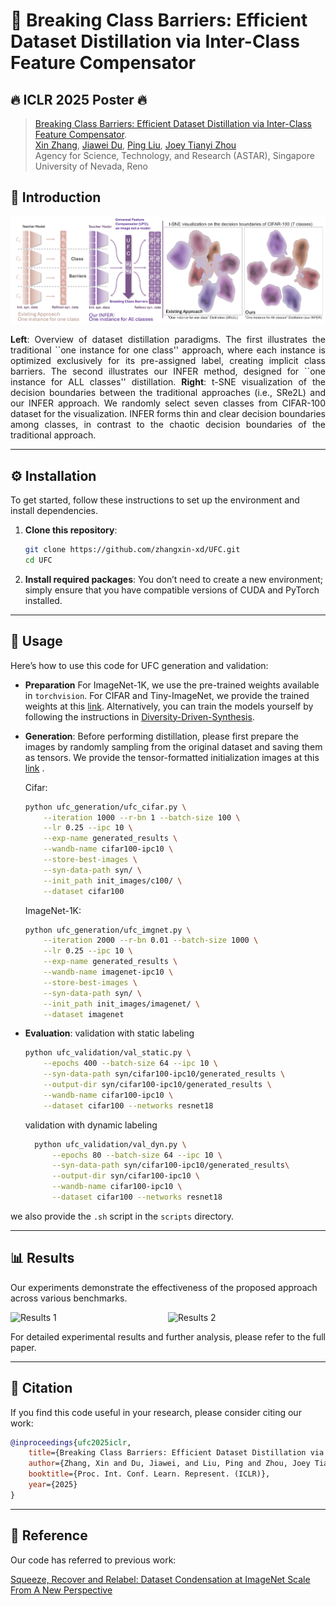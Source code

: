 # 🌟 Breaking Class Barriers: Efficient Dataset Distillation via Inter-Class Feature Compensator
## 🔥 ICLR 2025 Poster 🔥

>[Breaking Class Barriers: Efficient Dataset Distillation via Inter-Class Feature Compensator](https://arxiv.org/abs/2408.06927).<br>
> [Xin Zhang](https://zhangxin-xd.github.io/), [Jiawei Du](https://scholar.google.com/citations?user=WrJKEzEAAAAJ&hl=zh-CN), [Ping Liu](https://pinglmlcv.github.io/pingliu264/), [Joey Tianyi Zhou](https://joeyzhouty.github.io/) <br>
> Agency for Science, Technology, and Research (ASTAR), Singapore <br>
> University of Nevada, Reno
## 📖 Introduction
![Pre-trained Models](imgs/overview.png "Pre-trained Model Overview")
<p align="justify">
<strong>Left</strong>: Overview of dataset distillation paradigms. The first illustrates the traditional ``one instance for one class'' approach, where each instance is optimized exclusively for its pre-assigned label, creating implicit class barriers. The second illustrates our INFER method, designed for ``one instance for ALL classes'' distillation. <strong>Right</strong>: t-SNE visualization of the decision boundaries between the traditional approaches (i.e., SRe2L) and our INFER approach. We randomly select seven classes from CIFAR-100 dataset for the visualization. INFER forms thin and clear decision boundaries among classes, in contrast to the chaotic decision boundaries of the traditional approach.</p>

---

## ⚙️ Installation

To get started, follow these instructions to set up the environment and install dependencies.

1. **Clone this repository**:
    ```bash
    git clone https://github.com/zhangxin-xd/UFC.git
    cd UFC
    ```

2. **Install required packages**:
   You don’t need to create a new environment; simply ensure that you have compatible versions of CUDA and PyTorch installed.
---

## 🚀 Usage

Here’s how to use this code for UFC generation and validation:
- **Preparation**
For ImageNet-1K, we use the pre-trained weights available in `torchvision`.  For CIFAR and Tiny-ImageNet, we provide the trained weights at this [link](https://drive.google.com/drive/folders/1dH96COYa4kCquQ4c6wEnt7QobGMl6M3N?usp=sharing).  Alternatively, you can train the models yourself by following the instructions in [Diversity-Driven-Synthesis](https://github.com/AngusDujw/Diversity-Driven-Synthesis).

- **Generation**:
    Before performing distillation, please first prepare the images by randomly sampling from the original dataset and saving them as tensors. We provide the tensor-formatted initialization images at this [link](https://drive.google.com/drive/folders/1ueAnTXOUGiQ_E9iIssNYmEBX4vlVQEDZ?usp=sharing) .

    Cifar:
    ```bash
    python ufc_generation/ufc_cifar.py \
        --iteration 1000 --r-bn 1 --batch-size 100 \
        --lr 0.25 --ipc 10 \
        --exp-name generated_results \
        --wandb-name cifar100-ipc10 \
        --store-best-images \
        --syn-data-path syn/ \
        --init_path init_images/c100/ \
        --dataset cifar100
    ```
    ImageNet-1K:
    ```bash
    python ufc_generation/ufc_imgnet.py \
        --iteration 2000 --r-bn 0.01 --batch-size 1000 \
        --lr 0.25 --ipc 10 \
        --exp-name generated_results \
        --wandb-name imagenet-ipc10 \
        --store-best-images \
        --syn-data-path syn/ \
        --init_path init_images/imagenet/ \
        --dataset imagenet
    ```
- **Evaluation**:
  validation with static labeling
    ```bash
    python ufc_validation/val_static.py \
        --epochs 400 --batch-size 64 --ipc 10 \
        --syn-data-path syn/cifar100-ipc10/generated_results \
        --output-dir syn/cifar100-ipc10/generated_results \
        --wandb-name cifar100-ipc10 \
        --dataset cifar100 --networks resnet18
    ```
    validation with dynamic labeling
  ```bash
    python ufc_validation/val_dyn.py \
        --epochs 80 --batch-size 64 --ipc 10 \
        --syn-data-path syn/cifar100-ipc10/generated_results\
        --output-dir syn/cifar100-ipc10 \
        --wandb-name cifar100-ipc10 \
        --dataset cifar100 --networks resnet18
    ```

we also provide the `.sh` script in the `scripts` directory.

---

## 📊 Results

Our experiments demonstrate the effectiveness of the proposed approach across various benchmarks. 

<div style="display: flex; justify-content: center; align-items: center;">
    <img src="imgs/results1.png" alt="Results 1" width="400"/>
    <img src="imgs/results2.png" alt="Results 2" width="400"/>
</div>

For detailed experimental results and further analysis, please refer to the full paper.

---

## 📑 Citation

If you find this code useful in your research, please consider citing our work:

```bibtex
@inproceedings{ufc2025iclr,
    title={Breaking Class Barriers: Efficient Dataset Distillation via Inter-Class Feature Compensator},
    author={Zhang, Xin and Du, Jiawei, and Liu, Ping and Zhou, Joey Tianyi},
    booktitle={Proc. Int. Conf. Learn. Represent. (ICLR)},
    year={2025}
}
```
---
## 🎉 Reference
Our code has referred to previous work:

[Squeeze, Recover and Relabel: Dataset Condensation at ImageNet Scale From A New Perspective](https://github.com/VILA-Lab/SRe2L)

